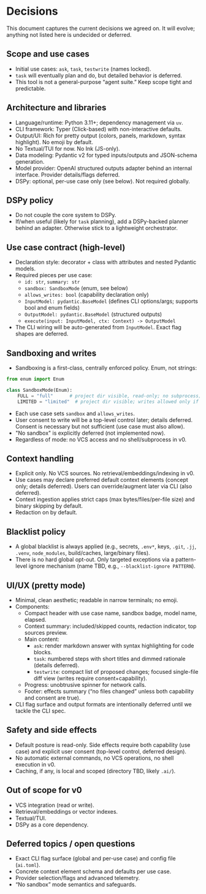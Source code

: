 # Decisions

This document captures the current decisions we agreed on. It will evolve; anything not listed here is undecided or deferred.

## Scope and use cases
- Initial use cases: `ask`, `task`, `testwrite` (names locked).
- `task` will eventually plan and do, but detailed behavior is deferred.
- This tool is not a general-purpose “agent suite.” Keep scope tight and predictable.

## Architecture and libraries
- Language/runtime: Python 3.11+; dependency management via `uv`.
- CLI framework: Typer (Click-based) with non-interactive defaults.
- Output/UI: Rich for pretty output (colors, panels, markdown, syntax highlight). No emoji by default.
- No Textual/TUI for now. No Ink (JS-only).
- Data modeling: Pydantic v2 for typed inputs/outputs and JSON-schema generation.
- Model provider: OpenAI structured outputs adapter behind an internal interface. Provider details/flags deferred.
- DSPy: optional, per-use case only (see below). Not required globally.

## DSPy policy
- Do not couple the core system to DSPy.
- If/when useful (likely for `task` planning), add a DSPy-backed planner behind an adapter. Otherwise stick to a lightweight orchestrator.

## Use case contract (high-level)
- Declaration style: decorator + class with attributes and nested Pydantic models.
- Required pieces per use case:
  - `id: str`, `summary: str`
  - `sandbox: SandboxMode` (enum, see below)
  - `allows_writes: bool` (capability declaration only)
  - `InputModel: pydantic.BaseModel` (defines CLI options/args; supports bool and enum fields)
  - `OutputModel: pydantic.BaseModel` (structured outputs)
  - `execute(input: InputModel, ctx: Context) -> OutputModel`
- The CLI wiring will be auto-generated from `InputModel`. Exact flag shapes are deferred.

## Sandboxing and writes
- Sandboxing is a first-class, centrally enforced policy. Enum, not strings:

```python
from enum import Enum

class SandboxMode(Enum):
    FULL = "full"      # project dir visible, read-only; no subprocess; no VCS
    LIMITED = "limited"  # project dir visible; writes allowed only if use case allows AND user consents
```

- Each use case sets `sandbox` and `allows_writes`.
- User consent to write will be a top-level control later; details deferred. Consent is necessary but not sufficient (use case must also allow).
- "No sandbox" is explicitly deferred (not implemented now).
- Regardless of mode: no VCS access and no shell/subprocess in v0.

## Context handling
- Explicit only. No VCS sources. No retrieval/embeddings/indexing in v0.
- Use cases may declare preferred default context elements (concept only; details deferred). Users can override/augment later via CLI (also deferred).
- Context ingestion applies strict caps (max bytes/files/per-file size) and binary skipping by default.
- Redaction on by default.

## Blacklist policy
- A global blacklist is always applied (e.g., secrets, `.env*`, keys, `.git`, `.jj`, `.venv`, `node_modules`, build/caches, large/binary files).
- There is no hard global opt-out. Only targeted exceptions via a pattern-level ignore mechanism (name TBD, e.g., `--blacklist-ignore PATTERN`).

## UI/UX (pretty mode)
- Minimal, clean aesthetic; readable in narrow terminals; no emoji.
- Components:
  - Compact header with use case name, sandbox badge, model name, elapsed.
  - Context summary: included/skipped counts, redaction indicator, top sources preview.
  - Main content:
    - `ask`: render markdown answer with syntax highlighting for code blocks.
    - `task`: numbered steps with short titles and dimmed rationale (details deferred).
    - `testwrite`: compact list of proposed changes; focused single-file diff view (writes require consent+capability).
  - Progress: unobtrusive spinner for network calls.
  - Footer: effects summary (“no files changed” unless both capability and consent are true).
- CLI flag surface and output formats are intentionally deferred until we tackle the CLI spec.

## Safety and side effects
- Default posture is read-only. Side effects require both capability (use case) and explicit user consent (top-level control, deferred design).
- No automatic external commands, no VCS operations, no shell execution in v0.
- Caching, if any, is local and scoped (directory TBD, likely `.ai/`).

## Out of scope for v0
- VCS integration (read or write).
- Retrieval/embeddings or vector indexes.
- Textual/TUI.
- DSPy as a core dependency.

## Deferred topics / open questions
- Exact CLI flag surface (global and per-use case) and config file (`ai.toml`).
- Concrete context element schema and defaults per use case.
- Provider selection/flags and advanced telemetry.
- “No sandbox” mode semantics and safeguards.


